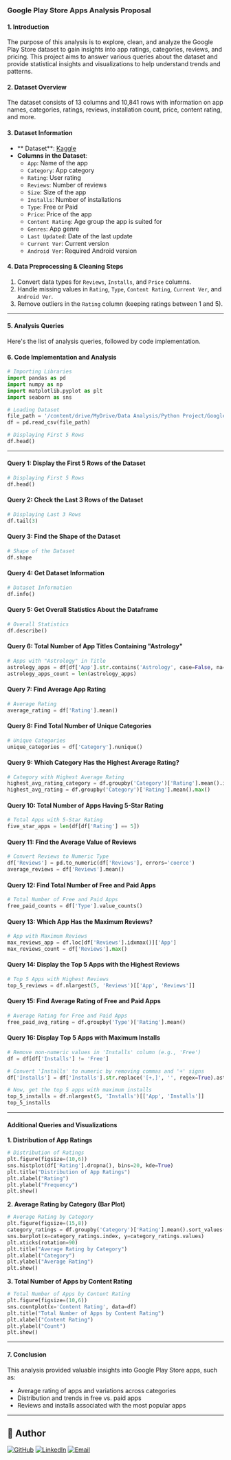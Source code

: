 ### **Google Play Store Apps Analysis Proposal**

#### **1. Introduction**
The purpose of this analysis is to explore, clean, and analyze the Google Play Store dataset to gain insights into app ratings, categories, reviews, and pricing. This project aims to answer various queries about the dataset and provide statistical insights and visualizations to help understand trends and patterns.

#### **2. Dataset Overview**
The dataset consists of 13 columns and 10,841 rows with information on app names, categories, ratings, reviews, installation count, price, content rating, and more.

#### **3. Dataset Information**
- ** Dataset**: [Kaggle](https://www.kaggle.com/datasets/lava18/google-play-store-apps?select=googleplaystore.csv)
- **Columns in the Dataset**:
  - `App`: Name of the app
  - `Category`: App category
  - `Rating`: User rating
  - `Reviews`: Number of reviews
  - `Size`: Size of the app
  - `Installs`: Number of installations
  - `Type`: Free or Paid
  - `Price`: Price of the app
  - `Content Rating`: Age group the app is suited for
  - `Genres`: App genre
  - `Last Updated`: Date of the last update
  - `Current Ver`: Current version
  - `Android Ver`: Required Android version

#### **4. Data Preprocessing & Cleaning Steps**
1. Convert data types for `Reviews`, `Installs`, and `Price` columns.
2. Handle missing values in `Rating`, `Type`, `Content Rating`, `Current Ver`, and `Android Ver`.
3. Remove outliers in the `Rating` column (keeping ratings between 1 and 5).

---

#### **5. Analysis Queries**
Here's the list of analysis queries, followed by code implementation.

#### **6. Code Implementation and Analysis**

```python
# Importing Libraries
import pandas as pd
import numpy as np
import matplotlib.pyplot as plt
import seaborn as sns

# Loading Dataset
file_path = '/content/drive/MyDrive/Data Analysis/Python Project/Google Play Store Apps Analysis/googleplaystore.csv'
df = pd.read_csv(file_path)

# Displaying First 5 Rows
df.head()
```

---

#### **Query 1: Display the First 5 Rows of the Dataset**

```python
# Displaying First 5 Rows
df.head()
```

#### **Query 2: Check the Last 3 Rows of the Dataset**

```python
# Displaying Last 3 Rows
df.tail(3)
```

#### **Query 3: Find the Shape of the Dataset**

```python
# Shape of the Dataset
df.shape
```

#### **Query 4: Get Dataset Information**

```python
# Dataset Information
df.info()
```

#### **Query 5: Get Overall Statistics About the Dataframe**

```python
# Overall Statistics
df.describe()
```

#### **Query 6: Total Number of App Titles Containing "Astrology"**

```python
# Apps with "Astrology" in Title
astrology_apps = df[df['App'].str.contains('Astrology', case=False, na=False)]
astrology_apps_count = len(astrology_apps)
```

#### **Query 7: Find Average App Rating**

```python
# Average Rating
average_rating = df['Rating'].mean()
```

#### **Query 8: Find Total Number of Unique Categories**

```python
# Unique Categories
unique_categories = df['Category'].nunique()
```

#### **Query 9: Which Category Has the Highest Average Rating?**

```python
# Category with Highest Average Rating
highest_avg_rating_category = df.groupby('Category')['Rating'].mean().idxmax()
highest_avg_rating = df.groupby('Category')['Rating'].mean().max()
```

#### **Query 10: Total Number of Apps Having 5-Star Rating**

```python
# Total Apps with 5-Star Rating
five_star_apps = len(df[df['Rating'] == 5])
```

#### **Query 11: Find the Average Value of Reviews**

```python
# Convert Reviews to Numeric Type
df['Reviews'] = pd.to_numeric(df['Reviews'], errors='coerce')
average_reviews = df['Reviews'].mean()
```

#### **Query 12: Find Total Number of Free and Paid Apps**

```python
# Total Number of Free and Paid Apps
free_paid_counts = df['Type'].value_counts()
```

#### **Query 13: Which App Has the Maximum Reviews?**

```python
# App with Maximum Reviews
max_reviews_app = df.loc[df['Reviews'].idxmax()]['App']
max_reviews_count = df['Reviews'].max()
```

#### **Query 14: Display the Top 5 Apps with the Highest Reviews**

```python
# Top 5 Apps with Highest Reviews
top_5_reviews = df.nlargest(5, 'Reviews')[['App', 'Reviews']]
```

#### **Query 15: Find Average Rating of Free and Paid Apps**

```python
# Average Rating for Free and Paid Apps
free_paid_avg_rating = df.groupby('Type')['Rating'].mean()
```

#### **Query 16: Display Top 5 Apps with Maximum Installs**

```python
# Remove non-numeric values in 'Installs' column (e.g., 'Free')
df = df[df['Installs'] != 'Free']

# Convert 'Installs' to numeric by removing commas and '+' signs
df['Installs'] = df['Installs'].str.replace('[+,]', '', regex=True).astype(float)

# Now, get the top 5 apps with maximum installs
top_5_installs = df.nlargest(5, 'Installs')[['App', 'Installs']]
top_5_installs

```

---

#### **Additional Queries and Visualizations**

**1. Distribution of App Ratings**

```python
# Distribution of Ratings
plt.figure(figsize=(10,6))
sns.histplot(df['Rating'].dropna(), bins=20, kde=True)
plt.title("Distribution of App Ratings")
plt.xlabel("Rating")
plt.ylabel("Frequency")
plt.show()
```

**2. Average Rating by Category (Bar Plot)**

```python
# Average Rating by Category
plt.figure(figsize=(15,8))
category_ratings = df.groupby('Category')['Rating'].mean().sort_values(ascending=False)
sns.barplot(x=category_ratings.index, y=category_ratings.values)
plt.xticks(rotation=90)
plt.title("Average Rating by Category")
plt.xlabel("Category")
plt.ylabel("Average Rating")
plt.show()
```

**3. Total Number of Apps by Content Rating**

```python
# Total Number of Apps by Content Rating
plt.figure(figsize=(10,6))
sns.countplot(x='Content Rating', data=df)
plt.title("Total Number of Apps by Content Rating")
plt.xlabel("Content Rating")
plt.ylabel("Count")
plt.show()
```

---

#### **7. Conclusion**
This analysis provided valuable insights into Google Play Store apps, such as:
- Average rating of apps and variations across categories
- Distribution and trends in free vs. paid apps
- Reviews and installs associated with the most popular apps

---

## 👤 Author

[![GitHub](https://img.shields.io/badge/GitHub-000000?style=for-the-badge&logo=github&logoColor=white)](https://github.com/shaun-mia)
[![LinkedIn](https://img.shields.io/badge/LinkedIn-0077B5?style=for-the-badge&logo=linkedin&logoColor=white)](https://www.linkedin.com/in/shaun-mia/)
[![Email](https://img.shields.io/badge/Email-D14836?style=for-the-badge&logo=gmail&logoColor=white)](mailto:shaunmia.cse@gmail.com)
